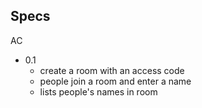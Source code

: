 ## Specs
AC
* 0.1
    * create a room with an access code
    * people join a room and enter a name
    * lists people's names in room
    